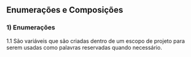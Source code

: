 
## Enumerações e Composições

### 1) Enumerações

1.1 São variáveis que são criadas dentro de um escopo de projeto para
serem usadas como palavras reservadas quando necessário.




